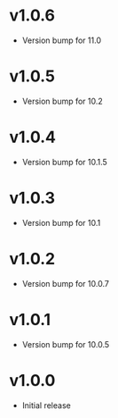 # v1.0.6
* Version bump for 11.0

# v1.0.5
* Version bump for 10.2

# v1.0.4
* Version bump for 10.1.5

# v1.0.3
* Version bump for 10.1

# v1.0.2
* Version bump for 10.0.7

# v1.0.1
* Version bump for 10.0.5

# v1.0.0
* Initial release

